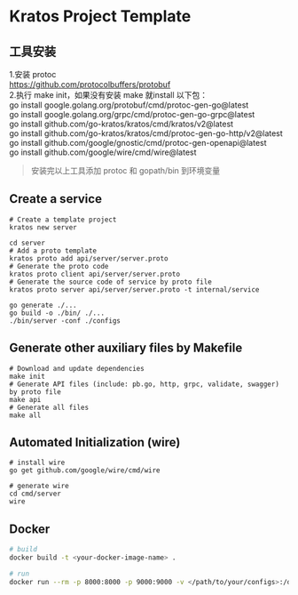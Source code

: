 # Kratos Project Template

## 工具安装
1.安装 protoc   
https://github.com/protocolbuffers/protobuf   
2.执行 make init，如果没有安装 make 就install 以下包：     
go install google.golang.org/protobuf/cmd/protoc-gen-go@latest   
go install google.golang.org/grpc/cmd/protoc-gen-go-grpc@latest   
go install github.com/go-kratos/kratos/cmd/kratos/v2@latest   
go install github.com/go-kratos/kratos/cmd/protoc-gen-go-http/v2@latest   
go install github.com/google/gnostic/cmd/protoc-gen-openapi@latest   
go install github.com/google/wire/cmd/wire@latest    
>安装完以上工具添加 protoc 和 gopath/bin 到环境变量   

## Create a service
```
# Create a template project
kratos new server

cd server
# Add a proto template
kratos proto add api/server/server.proto
# Generate the proto code
kratos proto client api/server/server.proto
# Generate the source code of service by proto file
kratos proto server api/server/server.proto -t internal/service

go generate ./...
go build -o ./bin/ ./...
./bin/server -conf ./configs
```
## Generate other auxiliary files by Makefile
```
# Download and update dependencies
make init
# Generate API files (include: pb.go, http, grpc, validate, swagger) by proto file
make api
# Generate all files
make all
```
## Automated Initialization (wire)
```
# install wire
go get github.com/google/wire/cmd/wire

# generate wire
cd cmd/server
wire
```

## Docker
```bash
# build
docker build -t <your-docker-image-name> .

# run
docker run --rm -p 8000:8000 -p 9000:9000 -v </path/to/your/configs>:/data/conf <your-docker-image-name>
```

